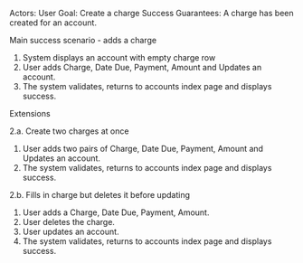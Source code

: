 Actors: User
Goal: Create a charge
Success Guarantees: A charge has been created for an account.

Main success scenario - adds a charge
1. System displays an account with empty charge row
2. User adds Charge, Date Due, Payment, Amount and Updates an account.
3. The system validates, returns to accounts index page and displays success.

Extensions

2.a. Create two charges at once
1. User adds two pairs of Charge, Date Due, Payment, Amount and Updates an account.
2. The system validates, returns to accounts index page and displays success.

2.b. Fills in charge but deletes it before updating
1. User adds a Charge, Date Due, Payment, Amount.
2. User deletes the charge.
3. User updates an account.
4. The system validates, returns to accounts index page and displays success.
